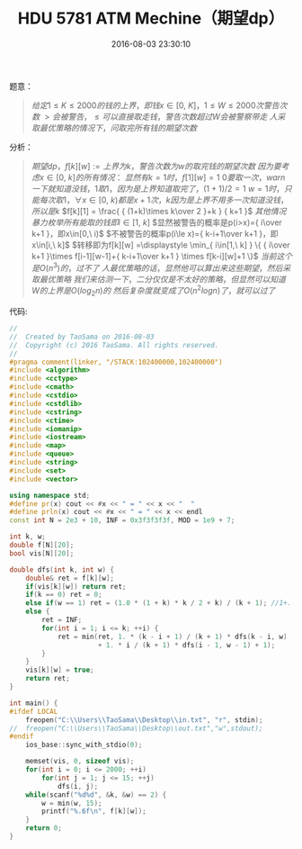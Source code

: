 ﻿---
title: HDU 5781 ATM Mechine（期望dp）
categories:
  - 动态规划
  - 概率/期望dp
  - 
tags:
  - 期望dp
  - 
  - 
date: 2016-08-03 23:30:10
toc: 
---

题意：
>$给定1\le K\le 2000的钱的上界，即钱x\in[0,\ K]，1\le W\le 2000次警告次数$
$>会被警告，\le 可以直接取走钱，警告次数超过W会被警察带走$
$人采取最优策略的情况下，问取完所有钱的期望次数$

<!-- more -->
分析：
>$期望dp，f[k][w]:=上界为k，警告次数为w的取完钱的期望次数$
$因为要考虑x\in [0,\ k]的所有情况：$
$显然有k=1时，f[1][w]=1$
$0要取一次，warn一下就知道没钱，1取1，因为是上界知道取完了，(1+1)/2=1$
$w=1时，只能每次取1，\forall x\in [0,\ k)都是x+1次，k因为是上界不用多一次知道没钱，所以是k$
$f[k][1] = \frac{ { (1+k)\times k\over 2 }+k } { k+1 }$
$其他情况暴力枚举所有能取的钱即i\in[1,\ k]$
$显然被警告的概率是p(i>x)={ i\over k+1 }，即x\in[0,\ i)$
$不被警告的概率p(i\le x)={ k-i+1\over k+1 }，即x\in[i,\ k]$
$转移即为f[k][w] =\displaystyle \min_{ i\in[1,\ k] } \{ { i\over k+1 }\times f[i-1][w-1]+{ k-i+1\over k+1 } \times f[k-i][w]+1 \}$
$当前这个是O(n^3)的，过不了$
$人最优策略的话，显然他可以算出来这些期望，然后采取最优策略$
$我们来估测一下，二分仅仅是不太好的策略，但显然可以知道W的上界是O(log_2n)的$
$然后复杂度就变成了O(n^2logn)了，就可以过了$

代码:
```cpp
//
//  Created by TaoSama on 2016-08-03
//  Copyright (c) 2016 TaoSama. All rights reserved.
//
#pragma comment(linker, "/STACK:102400000,102400000")
#include <algorithm>
#include <cctype>
#include <cmath>
#include <cstdio>
#include <cstdlib>
#include <cstring>
#include <ctime>
#include <iomanip>
#include <iostream>
#include <map>
#include <queue>
#include <string>
#include <set>
#include <vector>

using namespace std;
#define pr(x) cout << #x << " = " << x << "  "
#define prln(x) cout << #x << " = " << x << endl
const int N = 2e3 + 10, INF = 0x3f3f3f3f, MOD = 1e9 + 7;

int k, w;
double f[N][20];
bool vis[N][20];

double dfs(int k, int w) {
    double& ret = f[k][w];
    if(vis[k][w]) return ret;
    if(k == 0) ret = 0;
    else if(w == 1) ret = (1.0 * (1 + k) * k / 2 + k) / (k + 1); //1+..+k + k
    else {
        ret = INF;
        for(int i = 1; i <= k; ++i) {
            ret = min(ret, 1. * (k - i + 1) / (k + 1) * dfs(k - i, w)
                      + 1. * i / (k + 1) * dfs(i - 1, w - 1) + 1);
        }
    }
    vis[k][w] = true;
    return ret;
}

int main() {
#ifdef LOCAL
    freopen("C:\\Users\\TaoSama\\Desktop\\in.txt", "r", stdin);
//  freopen("C:\\Users\\TaoSama\\Desktop\\out.txt","w",stdout);
#endif
    ios_base::sync_with_stdio(0);

    memset(vis, 0, sizeof vis);
    for(int i = 0; i <= 2000; ++i)
        for(int j = 1; j <= 15; ++j)
            dfs(i, j);
    while(scanf("%d%d", &k, &w) == 2) {
        w = min(w, 15);
        printf("%.6f\n", f[k][w]);
    }
    return 0;
}
```